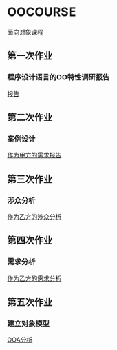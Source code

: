 # OOCOURSE
面向对象课程
## 第一次作业
### 程序设计语言的OO特性调研报告
[报告](https://github.com/JosephineSun/OOCOURSE/tree/master/homwork1)<br>
## 第二次作业
### 案例设计
[作为甲方的需求报告](https://github.com/JosephineSun/OOCOURSE/tree/master/homework2)<br>
## 第三次作业
### 涉众分析
[作为乙方的涉众分析](https://github.com/JosephineSun/OOCOURSE/tree/master/homework3)<br>
## 第四次作业
### 需求分析
[作为乙方的需求分析](https://github.com/JosephineSun/OOCOURSE/tree/master/homework4)<br>
## 第五次作业
### 建立对象模型
[OOA分析](https://github.com/JosephineSun/OOCOURSE/blob/master/homework5/OOA分析.md)
